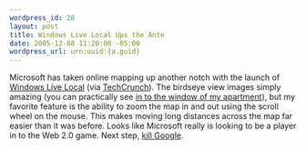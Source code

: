 ```yaml
--- 
wordpress_id: 28
layout: post
title: Windows Live Local Ups the Ante
date: 2005-12-08 11:20:00 -05:00
wordpress_url: urn:uuid:{a.guid}
---
```

<p>Microsoft has taken online mapping up another notch with the launch of <a href="http://local.live.com" title="Windows Live Local">Windows Live Local</a> (via <a href="http://www.techcrunch.com/2005/12/07/microsoft-live-local-to-launch-thursday/">TechCrunch</a>).  The birdseye view images simply amazing (you can practically see <a href="http://local.live.com/default.aspx?v=2&amp;cp=40.727968~-73.988246&amp;style=o&amp;lvl=2&amp;scene=1477333" title="Windows Live Local">in to the window of my apartment</a>), but my favorite feature is the ability to zoom the map in and out using the scroll wheel on the mouse.  This makes moving long distances across the map far easier than it was before.  Looks like Microsoft really is looking to be a player in to the Web 2.0 game.  Next step, <a href="http://news.com.com/Court+docs+Ballmer+vowed+to+kill+Google/2100-1014_3-5846243.html" title="Court docs: Ballmer vowed to 'kill' Google">kill Google</a>.</p>
